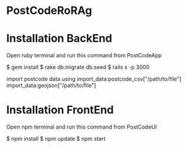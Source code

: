 # PostCodeRoRAg

<h1>Installation BackEnd</h1>
Open ruby terminal and run this command from PostCodeApp

$ gem install 
$ rake db:migrate db:seed
$ rails s -p 3000

import postcode data using
import_data:postcode_csv["/path/to/file"]
import_data:geojson["/path/to/file"]

<h1>Installation FrontEnd</h1>
Open npm terminal and run this command from PostCodeUI

$ npm install
$ npm update
$ npm start
